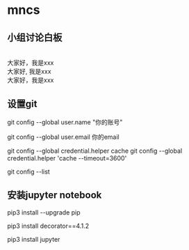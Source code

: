 # mncs
## 小组讨论白板
\
大家好，我是xxx
\
大家好, 我是xxx
\
大家好，我是xxx

## 设置git
git config --global user.name "你的账号"

git config --global user.email 你的email

git config --global credential.helper cache
git config --global credential.helper 'cache --timeout=3600'

git config --list

## 安装jupyter notebook

pip3 install --upgrade pip

pip3 install decorator==4.1.2

pip3 install jupyter
